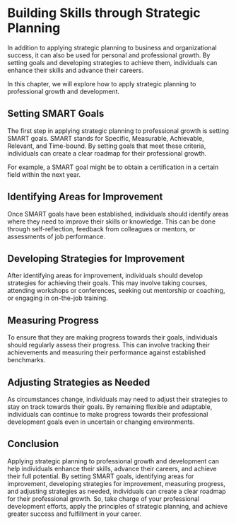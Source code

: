 Building Skills through Strategic Planning
=========================================================================================================

In addition to applying strategic planning to business and organizational success, it can also be used for personal and professional growth. By setting goals and developing strategies to achieve them, individuals can enhance their skills and advance their careers.

In this chapter, we will explore how to apply strategic planning to professional growth and development.

Setting SMART Goals
-------------------

The first step in applying strategic planning to professional growth is setting SMART goals. SMART stands for Specific, Measurable, Achievable, Relevant, and Time-bound. By setting goals that meet these criteria, individuals can create a clear roadmap for their professional growth.

For example, a SMART goal might be to obtain a certification in a certain field within the next year.

Identifying Areas for Improvement
---------------------------------

Once SMART goals have been established, individuals should identify areas where they need to improve their skills or knowledge. This can be done through self-reflection, feedback from colleagues or mentors, or assessments of job performance.

Developing Strategies for Improvement
-------------------------------------

After identifying areas for improvement, individuals should develop strategies for achieving their goals. This may involve taking courses, attending workshops or conferences, seeking out mentorship or coaching, or engaging in on-the-job training.

Measuring Progress
------------------

To ensure that they are making progress towards their goals, individuals should regularly assess their progress. This can involve tracking their achievements and measuring their performance against established benchmarks.

Adjusting Strategies as Needed
------------------------------

As circumstances change, individuals may need to adjust their strategies to stay on track towards their goals. By remaining flexible and adaptable, individuals can continue to make progress towards their professional development goals even in uncertain or changing environments.

Conclusion
----------

Applying strategic planning to professional growth and development can help individuals enhance their skills, advance their careers, and achieve their full potential. By setting SMART goals, identifying areas for improvement, developing strategies for improvement, measuring progress, and adjusting strategies as needed, individuals can create a clear roadmap for their professional growth. So, take charge of your professional development efforts, apply the principles of strategic planning, and achieve greater success and fulfillment in your career.
